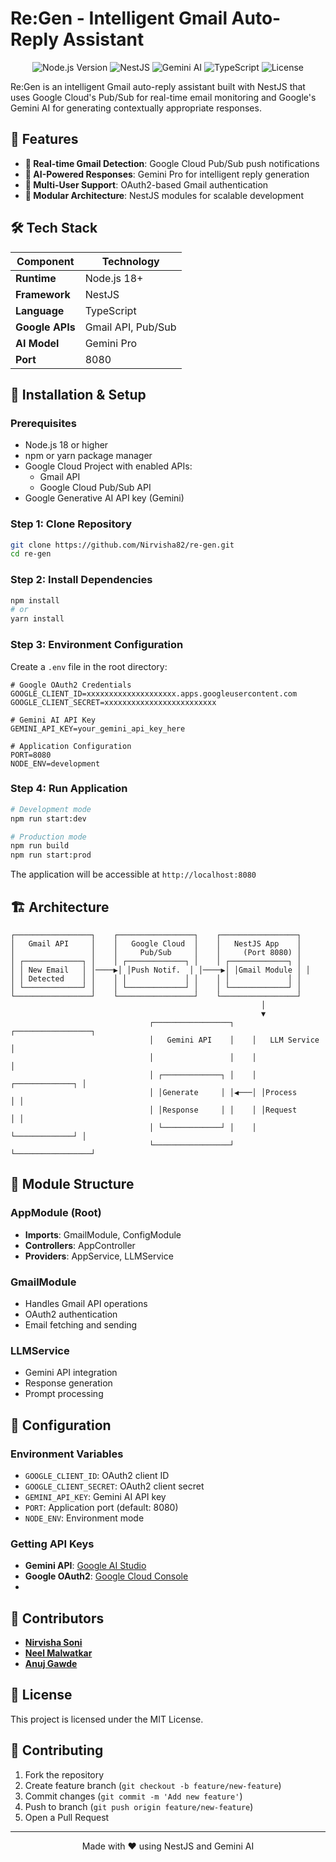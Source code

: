 # Re:Gen - Intelligent Gmail Auto-Reply Assistant

<p align="center">
  <img src="https://img.shields.io/badge/Node.js-18+-green.svg" alt="Node.js Version">
  <img src="https://img.shields.io/badge/NestJS-Framework-red.svg" alt="NestJS">
  <img src="https://img.shields.io/badge/AI-Gemini%20Pro-orange.svg" alt="Gemini AI">
  <img src="https://img.shields.io/badge/TypeScript-Language-blue.svg" alt="TypeScript">
  <img src="https://img.shields.io/badge/License-MIT-yellow.svg" alt="License">
</p>

Re:Gen is an intelligent Gmail auto-reply assistant built with NestJS that uses Google Cloud's Pub/Sub for real-time email monitoring and Google's Gemini AI for generating contextually appropriate responses.

## 🚀 Features

- **📩 Real-time Gmail Detection**: Google Cloud Pub/Sub push notifications
- **🧠 AI-Powered Responses**: Gemini Pro for intelligent reply generation
- **👤 Multi-User Support**: OAuth2-based Gmail authentication
- **🔧 Modular Architecture**: NestJS modules for scalable development

## 🛠️ Tech Stack

| Component | Technology |
|-----------|------------|
| **Runtime** | Node.js 18+ |
| **Framework** | NestJS |
| **Language** | TypeScript |
| **Google APIs** | Gmail API, Pub/Sub |
| **AI Model** | Gemini Pro |
| **Port** | 8080 |


## 🔧 Installation & Setup

### Prerequisites

- Node.js 18 or higher
- npm or yarn package manager
- Google Cloud Project with enabled APIs:
  - Gmail API
  - Google Cloud Pub/Sub API
- Google Generative AI API key (Gemini)

### Step 1: Clone Repository

```bash
git clone https://github.com/Nirvisha82/re-gen.git
cd re-gen
```

### Step 2: Install Dependencies

```bash
npm install
# or
yarn install
```

### Step 3: Environment Configuration

Create a `.env` file in the root directory:

```env
# Google OAuth2 Credentials
GOOGLE_CLIENT_ID=xxxxxxxxxxxxxxxxxxxx.apps.googleusercontent.com
GOOGLE_CLIENT_SECRET=xxxxxxxxxxxxxxxxxxxxxxxxx

# Gemini AI API Key
GEMINI_API_KEY=your_gemini_api_key_here

# Application Configuration
PORT=8080
NODE_ENV=development
```

### Step 4: Run Application

```bash
# Development mode
npm run start:dev

# Production mode
npm run build
npm run start:prod
```

The application will be accessible at `http://localhost:8080`

## 🏗️ Architecture

```
┌─────────────────┐    ┌─────────────────┐    ┌─────────────────┐
│   Gmail API     │    │   Google Cloud  │    │   NestJS App    │
│                 │    │     Pub/Sub     │    │     (Port 8080) │
│ ┌─────────────┐ │    │ ┌─────────────┐ │    │ ┌─────────────┐ │
│ │ New Email   │ │────▶│ │Push Notif.  │ │────▶│ │Gmail Module │ │
│ │ Detected    │ │    │ │             │ │    │ │             │ │
│ └─────────────┘ │    │ └─────────────┘ │    │ └─────────────┘ │
└─────────────────┘    └─────────────────┘    └─────────────────┘
                                                        │
                                                        ▼
                               ┌─────────────────┐    ┌─────────────────┐
                               │   Gemini API    │    │   LLM Service   │
                               │                 │    │                 │
                               │ ┌─────────────┐ │    │ ┌─────────────┐ │
                               │ │Generate     │ │◀───│ │Process      │ │
                               │ │Response     │ │    │ │Request      │ │
                               │ └─────────────┘ │    │ └─────────────┘ │
                               └─────────────────┘    └─────────────────┘
```

## 🔄 Module Structure

### AppModule (Root)
- **Imports**: GmailModule, ConfigModule
- **Controllers**: AppController
- **Providers**: AppService, LLMService

### GmailModule
- Handles Gmail API operations
- OAuth2 authentication
- Email fetching and sending

### LLMService
- Gemini API integration
- Response generation
- Prompt processing

## 🔧 Configuration

### Environment Variables
- `GOOGLE_CLIENT_ID`: OAuth2 client ID
- `GOOGLE_CLIENT_SECRET`: OAuth2 client secret  
- `GEMINI_API_KEY`: Gemini AI API key
- `PORT`: Application port (default: 8080)
- `NODE_ENV`: Environment mode

### Getting API Keys
- **Gemini API**: [Google AI Studio](https://makersuite.google.com/app/apikey)
- **Google OAuth2**: [Google Cloud Console](https://console.cloud.google.com/apis/credentials)
- 
## 👥 Contributors

- **[Nirvisha Soni](https://github.com/Nirvisha82)** 
- **[Neel Malwatkar](https://github.com/neelmalwatkar)**
- **[Anuj Gawde](https://github.com/anujgawde)** 

## 📄 License

This project is licensed under the MIT License.

## 🤝 Contributing

1. Fork the repository
2. Create feature branch (`git checkout -b feature/new-feature`)
3. Commit changes (`git commit -m 'Add new feature'`)
4. Push to branch (`git push origin feature/new-feature`)
5. Open a Pull Request

---

<p align="center">
  Made with ❤️ using NestJS and Gemini AI
</p>
